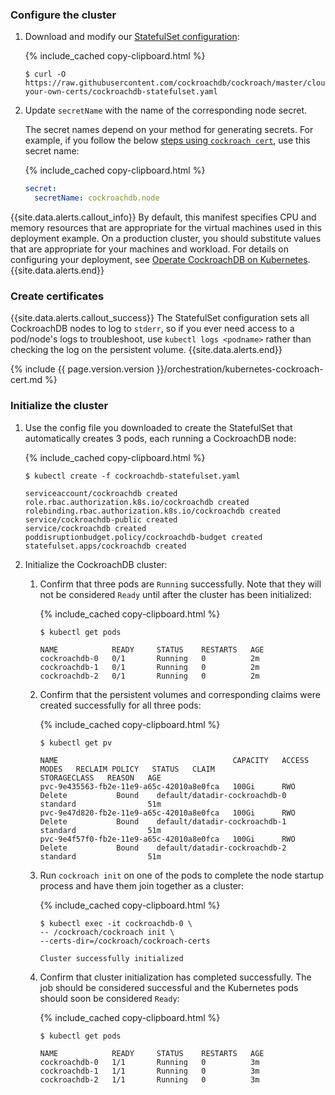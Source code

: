 ### Configure the cluster

1. Download and modify our [StatefulSet configuration](https://github.com/cockroachdb/cockroach/blob/master/cloud/kubernetes/bring-your-own-certs/cockroachdb-statefulset.yaml):

    {% include_cached copy-clipboard.html %}
    ~~~ shell
    $ curl -O https://raw.githubusercontent.com/cockroachdb/cockroach/master/cloud/kubernetes/bring-your-own-certs/cockroachdb-statefulset.yaml
    ~~~

1. Update `secretName` with the name of the corresponding node secret.

    The secret names depend on your method for generating secrets. For example, if you follow the below [steps using `cockroach cert`](#create-certificates), use this secret name:

    {% include_cached copy-clipboard.html %}
    ~~~ yaml
    secret:
      secretName: cockroachdb.node
    ~~~

{{site.data.alerts.callout_info}}
By default, this manifest specifies CPU and memory resources that are appropriate for the virtual machines used in this deployment example. On a production cluster, you should substitute values that are appropriate for your machines and workload. For details on configuring your deployment, see [Operate CockroachDB on Kubernetes](operate-cockroachdb-kubernetes.html?filters=manual).
{{site.data.alerts.end}}

### Create certificates

{{site.data.alerts.callout_success}}
The StatefulSet configuration sets all CockroachDB nodes to log to `stderr`, so if you ever need access to a pod/node's logs to troubleshoot, use `kubectl logs <podname>` rather than checking the log on the persistent volume.
{{site.data.alerts.end}}

{% include {{ page.version.version }}/orchestration/kubernetes-cockroach-cert.md %}

### Initialize the cluster

1. Use the config file you downloaded to create the StatefulSet that automatically creates 3 pods, each running a CockroachDB node:

    {% include_cached copy-clipboard.html %}
    ~~~ shell
    $ kubectl create -f cockroachdb-statefulset.yaml
    ~~~

    ~~~
    serviceaccount/cockroachdb created
    role.rbac.authorization.k8s.io/cockroachdb created
    rolebinding.rbac.authorization.k8s.io/cockroachdb created
    service/cockroachdb-public created
    service/cockroachdb created
    poddisruptionbudget.policy/cockroachdb-budget created
    statefulset.apps/cockroachdb created
    ~~~

1. Initialize the CockroachDB cluster:

    1. Confirm that three pods are `Running` successfully. Note that they will not be considered `Ready` until after the cluster has been initialized:

        {% include_cached copy-clipboard.html %}
        ~~~ shell
        $ kubectl get pods
        ~~~

        ~~~
        NAME            READY     STATUS    RESTARTS   AGE
        cockroachdb-0   0/1       Running   0          2m
        cockroachdb-1   0/1       Running   0          2m
        cockroachdb-2   0/1       Running   0          2m
        ~~~

    1. Confirm that the persistent volumes and corresponding claims were created successfully for all three pods:

        {% include_cached copy-clipboard.html %}
        ~~~ shell
        $ kubectl get pv
        ~~~

        ~~~
        NAME                                       CAPACITY   ACCESS MODES   RECLAIM POLICY   STATUS   CLAIM                           STORAGECLASS   REASON   AGE
        pvc-9e435563-fb2e-11e9-a65c-42010a8e0fca   100Gi      RWO            Delete           Bound    default/datadir-cockroachdb-0   standard                51m
        pvc-9e47d820-fb2e-11e9-a65c-42010a8e0fca   100Gi      RWO            Delete           Bound    default/datadir-cockroachdb-1   standard                51m
        pvc-9e4f57f0-fb2e-11e9-a65c-42010a8e0fca   100Gi      RWO            Delete           Bound    default/datadir-cockroachdb-2   standard                51m
        ~~~

    1. Run `cockroach init` on one of the pods to complete the node startup process and have them join together as a cluster:

        {% include_cached copy-clipboard.html %}
        ~~~ shell
        $ kubectl exec -it cockroachdb-0 \
        -- /cockroach/cockroach init \
        --certs-dir=/cockroach/cockroach-certs
        ~~~

        ~~~
        Cluster successfully initialized
        ~~~

    1. Confirm that cluster initialization has completed successfully. The job should be considered successful and the Kubernetes pods should soon be considered `Ready`:

        {% include_cached copy-clipboard.html %}
        ~~~ shell
        $ kubectl get pods
        ~~~

        ~~~
        NAME            READY     STATUS    RESTARTS   AGE
        cockroachdb-0   1/1       Running   0          3m
        cockroachdb-1   1/1       Running   0          3m
        cockroachdb-2   1/1       Running   0          3m
        ~~~